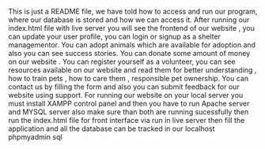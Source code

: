 This is just a README file, we have told how to access and run our program, where our database is stored and how we can access it. After running our index.html file with live server you will see the frontend of our website , you can update your user profile, you can login or signup as a shelter managementor. You can adopt animals which are available for adoption and also you can see success stories. You can donate some amount of money on our website . You can register yourself as a volunteer, you can see resources available on our website and read them for better understanding , how to train pets , how to care them , responsible pet ownership. You can contact us by filling the form and also you can submit feedback for our website using support. For running our website on your local server you must install XAMPP control panel and then you have to run Apache server and MYSQL server also make sure than both are running sucessfully then run the index.html file for front interface via run in live server then fill the application and all the database can be tracked in our localhost phpmyadmin sql
